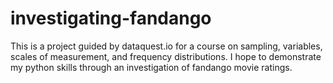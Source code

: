 # investigating-fandango
This is a project guided by dataquest.io for a course on sampling, variables, scales of measurement, and frequency distributions. I hope to demonstrate my python skills through an investigation of fandango movie ratings.

